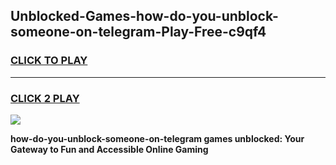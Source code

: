 
## Unblocked-Games-how-do-you-unblock-someone-on-telegram-Play-Free-c9qf4
<h3>
<a href="https://premium76.site?title=how-do-you-unblock-someone-on-telegram&ref=12A">CLICK TO PLAY</a></h3>
<hr>

<h3>
<a href="https://premium76.site?title=how-do-you-unblock-someone-on-telegram&ref=12A">CLICK 2 PLAY</a>
  
</h3>

<a href="https://premium76.site?title=how-do-you-unblock-someone-on-telegram&ref=12A"><img src="https://clearcache.store/games.png"></a>


**how-do-you-unblock-someone-on-telegram games unblocked: Your Gateway to Fun and Accessible Online Gaming**
